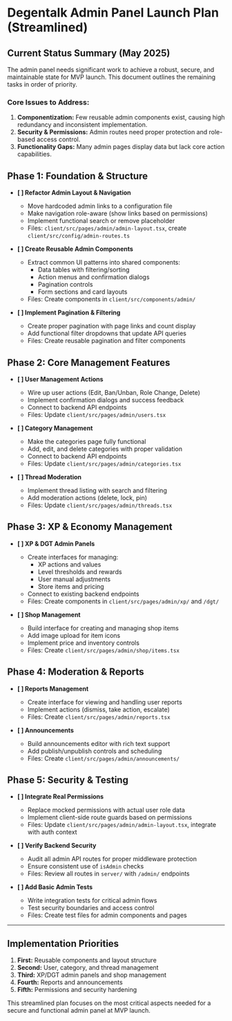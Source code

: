 # Degentalk Admin Panel Launch Plan (Streamlined)

## Current Status Summary (May 2025)

The admin panel needs significant work to achieve a robust, secure, and maintainable state for MVP launch. This document outlines the remaining tasks in order of priority.

### Core Issues to Address:

1. **Componentization:** Few reusable admin components exist, causing high redundancy and inconsistent implementation.
2. **Security & Permissions:** Admin routes need proper protection and role-based access control.
3. **Functionality Gaps:** Many admin pages display data but lack core action capabilities.

## Phase 1: Foundation & Structure

- **[ ] Refactor Admin Layout & Navigation**
  - Move hardcoded admin links to a configuration file
  - Make navigation role-aware (show links based on permissions)
  - Implement functional search or remove placeholder
  - Files: `client/src/pages/admin/admin-layout.tsx`, create `client/src/config/admin-routes.ts`

- **[ ] Create Reusable Admin Components**
  - Extract common UI patterns into shared components:
    - Data tables with filtering/sorting
    - Action menus and confirmation dialogs
    - Pagination controls
    - Form sections and card layouts
  - Files: Create components in `client/src/components/admin/`

- **[ ] Implement Pagination & Filtering**
  - Create proper pagination with page links and count display
  - Add functional filter dropdowns that update API queries
  - Files: Create reusable pagination and filter components

## Phase 2: Core Management Features

- **[ ] User Management Actions**
  - Wire up user actions (Edit, Ban/Unban, Role Change, Delete)
  - Implement confirmation dialogs and success feedback
  - Connect to backend API endpoints
  - Files: Update `client/src/pages/admin/users.tsx`

- **[ ] Category Management**
  - Make the categories page fully functional
  - Add, edit, and delete categories with proper validation
  - Connect to backend API endpoints
  - Files: Update `client/src/pages/admin/categories.tsx`

- **[ ] Thread Moderation**
  - Implement thread listing with search and filtering
  - Add moderation actions (delete, lock, pin)
  - Files: Update `client/src/pages/admin/threads.tsx`

## Phase 3: XP & Economy Management

- **[ ] XP & DGT Admin Panels**
  - Create interfaces for managing:
    - XP actions and values
    - Level thresholds and rewards
    - User manual adjustments
    - Store items and pricing
  - Connect to existing backend endpoints
  - Files: Create components in `client/src/pages/admin/xp/` and `/dgt/`

- **[ ] Shop Management**
  - Build interface for creating and managing shop items
  - Add image upload for item icons
  - Implement price and inventory controls
  - Files: Create `client/src/pages/admin/shop/items.tsx`

## Phase 4: Moderation & Reports

- **[ ] Reports Management**
  - Create interface for viewing and handling user reports
  - Implement actions (dismiss, take action, escalate)
  - Files: Create `client/src/pages/admin/reports.tsx`

- **[ ] Announcements**
  - Build announcements editor with rich text support
  - Add publish/unpublish controls and scheduling
  - Files: Create `client/src/pages/admin/announcements/`

## Phase 5: Security & Testing

- **[ ] Integrate Real Permissions**
  - Replace mocked permissions with actual user role data
  - Implement client-side route guards based on permissions
  - Files: Update `client/src/pages/admin/admin-layout.tsx`, integrate with auth context

- **[ ] Verify Backend Security**
  - Audit all admin API routes for proper middleware protection
  - Ensure consistent use of `isAdmin` checks
  - Files: Review all routes in `server/` with `/admin/` endpoints

- **[ ] Add Basic Admin Tests**
  - Write integration tests for critical admin flows
  - Test security boundaries and access control
  - Files: Create test files for admin components and pages

---

## Implementation Priorities

1. **First:** Reusable components and layout structure
2. **Second:** User, category, and thread management 
3. **Third:** XP/DGT admin panels and shop management
4. **Fourth:** Reports and announcements
5. **Fifth:** Permissions and security hardening

This streamlined plan focuses on the most critical aspects needed for a secure and functional admin panel at MVP launch.
